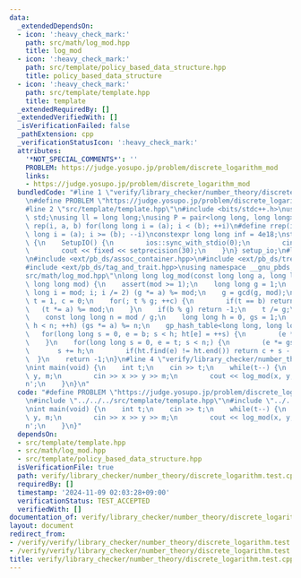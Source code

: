 ```yaml
---
data:
  _extendedDependsOn:
  - icon: ':heavy_check_mark:'
    path: src/math/log_mod.hpp
    title: log_mod
  - icon: ':heavy_check_mark:'
    path: src/template/policy_based_data_structure.hpp
    title: policy_based_data_structure
  - icon: ':heavy_check_mark:'
    path: src/template/template.hpp
    title: template
  _extendedRequiredBy: []
  _extendedVerifiedWith: []
  _isVerificationFailed: false
  _pathExtension: cpp
  _verificationStatusIcon: ':heavy_check_mark:'
  attributes:
    '*NOT_SPECIAL_COMMENTS*': ''
    PROBLEM: https://judge.yosupo.jp/problem/discrete_logarithm_mod
    links:
    - https://judge.yosupo.jp/problem/discrete_logarithm_mod
  bundledCode: "#line 1 \"verify/library_checker/number_theory/discrete_logarithm.test.cpp\"\
    \n#define PROBLEM \"https://judge.yosupo.jp/problem/discrete_logarithm_mod\"\n\
    #line 2 \"src/template/template.hpp\"\n#include <bits/stdc++.h>\nusing namespace\
    \ std;\nusing ll = long long;\nusing P = pair<long long, long long>;\n#define\
    \ rep(i, a, b) for(long long i = (a); i < (b); ++i)\n#define rrep(i, a, b) for(long\
    \ long i = (a); i >= (b); --i)\nconstexpr long long inf = 4e18;\nstruct SetupIO\
    \ {\n    SetupIO() {\n        ios::sync_with_stdio(0);\n        cin.tie(0);\n\
    \        cout << fixed << setprecision(30);\n    }\n} setup_io;\n#line 2 \"src/template/policy_based_data_structure.hpp\"\
    \n#include <ext/pb_ds/assoc_container.hpp>\n#include <ext/pb_ds/tree_policy.hpp>\n\
    #include <ext/pb_ds/tag_and_trait.hpp>\nusing namespace __gnu_pbds;\n#line 4 \"\
    src/math/log_mod.hpp\"\nlong long log_mod(const long long a, long long b, const\
    \ long long mod) {\n    assert(mod >= 1);\n    long long g = 1;\n    for(long\
    \ long i = mod; i; i /= 2) (g *= a) %= mod;\n    g = gcd(g, mod);\n    long long\
    \ t = 1, c = 0;\n    for(; t % g; ++c) {\n        if(t == b) return c;\n     \
    \   (t *= a) %= mod;\n    }\n    if(b % g) return -1;\n    t /= g;\n    b /= g;\n\
    \    const long long n = mod / g;\n    long long h = 0, gs = 1;\n    for(; h *\
    \ h < n; ++h) (gs *= a) %= n;\n    gp_hash_table<long long, long long> ht;\n \
    \   for(long long s = 0, e = b; s < h; ht[e] = ++s) {\n        (e *= a) %= n;\n\
    \    }\n    for(long long s = 0, e = t; s < n;) {\n        (e *= gs) %= n;\n \
    \       s += h;\n        if(ht.find(e) != ht.end()) return c + s - ht[e];\n  \
    \  }\n    return -1;\n}\n#line 4 \"verify/library_checker/number_theory/discrete_logarithm.test.cpp\"\
    \nint main(void) {\n    int t;\n    cin >> t;\n    while(t--) {\n        ll x,\
    \ y, m;\n        cin >> x >> y >> m;\n        cout << log_mod(x, y, m) << '\\\
    n';\n    }\n}\n"
  code: "#define PROBLEM \"https://judge.yosupo.jp/problem/discrete_logarithm_mod\"\
    \n#include \"../../../src/template/template.hpp\"\n#include \"../../../src/math/log_mod.hpp\"\
    \nint main(void) {\n    int t;\n    cin >> t;\n    while(t--) {\n        ll x,\
    \ y, m;\n        cin >> x >> y >> m;\n        cout << log_mod(x, y, m) << '\\\
    n';\n    }\n}"
  dependsOn:
  - src/template/template.hpp
  - src/math/log_mod.hpp
  - src/template/policy_based_data_structure.hpp
  isVerificationFile: true
  path: verify/library_checker/number_theory/discrete_logarithm.test.cpp
  requiredBy: []
  timestamp: '2024-11-09 02:03:28+09:00'
  verificationStatus: TEST_ACCEPTED
  verifiedWith: []
documentation_of: verify/library_checker/number_theory/discrete_logarithm.test.cpp
layout: document
redirect_from:
- /verify/verify/library_checker/number_theory/discrete_logarithm.test.cpp
- /verify/verify/library_checker/number_theory/discrete_logarithm.test.cpp.html
title: verify/library_checker/number_theory/discrete_logarithm.test.cpp
---
```

